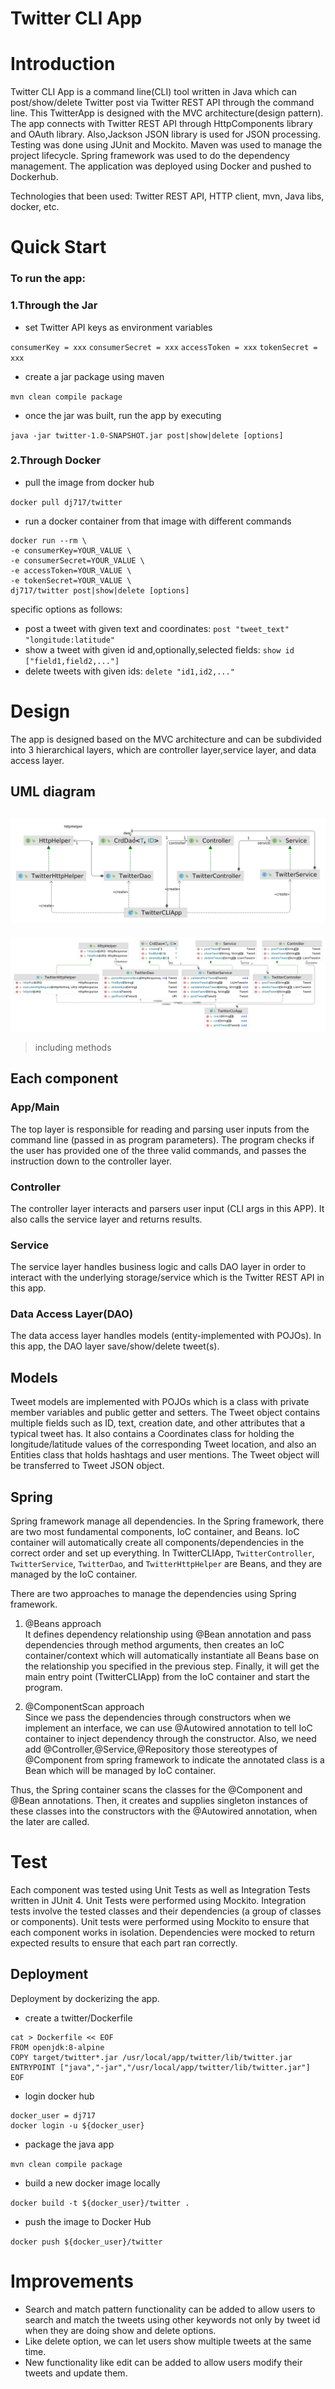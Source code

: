 # Twitter CLI App
# Introduction
Twitter CLI App is a command line(CLI) tool written in Java which can post/show/delete Twitter post via Twitter REST API through the command line.
This TwitterApp is designed with the MVC architecture(design pattern). 
The app connects with Twitter REST API through HttpComponents library and OAuth library.
Also,Jackson JSON library is used for JSON processing.
Testing was done using JUnit and Mockito.
Maven was used to manage the project lifecycle. Spring framework was used to do the dependency management.
The application was deployed using Docker and pushed to Dockerhub.

Technologies that been used: Twitter REST API, HTTP client, mvn, Java libs, docker, etc.

# Quick Start
### To run the app:
 
### 1.Through the Jar
- set Twitter API keys as environment variables

`consumerKey = xxx`
`consumerSecret = xxx`
`accessToken = xxx`
`tokenSecret = xxx`
- create a jar package using maven

`mvn clean compile package`
- once the jar was built, run the app by executing

`java -jar twitter-1.0-SNAPSHOT.jar post|show|delete [options]`

### 2.Through Docker
- pull the image from docker hub

`docker pull dj717/twitter`
- run a docker container from that image with different commands
```
docker run --rm \
-e consumerKey=YOUR_VALUE \
-e consumerSecret=YOUR_VALUE \
-e accessToken=YOUR_VALUE \
-e tokenSecret=YOUR_VALUE \
dj717/twitter post|show|delete [options]
```
specific options as follows:

- post a tweet with given text and coordinates:
`post "tweet_text" "longitude:latitude"`
- show a tweet with given id and,optionally,selected fields:
`show id ["field1,field2,..."]`
- delete tweets with given ids:
`delete "id1,id2,..."`



# Design
The app is designed based on the MVC architecture and can be subdivided into 3 hierarchical layers, which are controller layer,service layer,
and data access layer.
## UML diagram
![UML Diagram](assets/UML_Diagram2.png) <br>
---
![UML Diagram](assets/UML_Diagram4.png)
> including methods

## Each component
### App/Main
The top layer is responsible for reading and parsing user inputs from the command line (passed in as program parameters). 
The program checks if the user has provided one of the three valid commands, and passes the instruction down to the controller layer.
### Controller
The controller layer interacts and parsers user input (CLI args in this APP). It also calls the service layer and returns results.
### Service
The service layer handles business logic and calls DAO layer in order to interact with the underlying storage/service which is the Twitter REST API in this app.
### Data Access Layer(DAO)
The data access layer handles models (entity-implemented with POJOs). In this app, the DAO layer save/show/delete tweet(s).

## Models
Tweet models are implemented with POJOs which is a class with private member variables and public getter and setters.
The Tweet object contains multiple fields such as ID, text, creation date, and other attributes that a typical tweet has. 
It also contains a Coordinates class for holding the longitude/latitude values of the corresponding Tweet location, and also an Entities class that holds hashtags and user mentions.
The Tweet object will be transferred to Tweet JSON object.

## Spring

Spring framework manage all dependencies. In the Spring framework, there are two most fundamental components, IoC container, and Beans.
IoC container will automatically create all components/dependencies in the correct order and set up everything.
In TwitterCLIApp, `TwitterController`, `TwitterService`, `TwitterDao`, and `TwitterHttpHelper` are Beans, and they are managed by the IoC container.

There are two approaches to manage the dependencies using Spring framework.

1. @Beans approach <br>
It defines dependency relationship using @Bean annotation and pass dependencies through method arguments, 
then creates an IoC container/context which will automatically instantiate all Beans base on the relationship you specified in the previous step.
Finally, it will get the main entry point (TwitterCLIApp) from the IoC container and start the program.

2. @ComponentScan approach <br>
Since we pass the dependencies through constructors when we implement an interface, 
we can use @Autowired annotation to tell IoC container to inject dependency through the constructor.
Also, we need add @Controller,@Service,@Repository those stereotypes of @Component from spring framework 
to indicate the annotated class is a Bean which will be managed by IoC container.

Thus, the Spring container scans the classes for the @Component and @Bean annotations. 
Then, it creates and supplies singleton instances of these classes into the constructors with the @Autowired annotation, when the later are called.

# Test
Each component was tested using Unit Tests as well as Integration Tests written in JUnit 4. 
Unit Tests were performed using Mockito.
Integration tests involve the tested classes and their dependencies (a group of classes or components).
Unit tests were performed using Mockito to ensure that each component works in isolation. 
Dependencies were mocked to return expected results to ensure that each part ran correctly.


## Deployment
Deployment by dockerizing the app.
- create a twitter/Dockerfile
```
cat > Dockerfile << EOF
FROM openjdk:8-alpine
COPY target/twitter*.jar /usr/local/app/twitter/lib/twitter.jar
ENTRYPOINT ["java","-jar","/usr/local/app/twitter/lib/twitter.jar"]
EOF
```
- login docker hub
```
docker_user = dj717
docker login -u ${docker_user} 
```
- package the java app

`mvn clean compile package`
- build a new docker image locally

`docker build -t ${docker_user}/twitter .`
- push the image to Docker Hub
  
`docker push ${docker_user}/twitter`

# Improvements
- Search and match pattern functionality can be added to allow users to search and match the tweets using other keywords not only by tweet id when they are doing show and delete options.
- Like delete option, we can let users show multiple tweets at the same time.
- New functionality like edit can be added to allow users modify their tweets and update them.